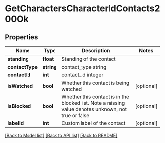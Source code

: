 # GetCharactersCharacterIdContacts200Ok

## Properties
Name | Type | Description | Notes
------------ | ------------- | ------------- | -------------
**standing** | **float** | Standing of the contact | 
**contactType** | **string** | contact_type string | 
**contactId** | **int** | contact_id integer | 
**isWatched** | **bool** | Whether this contact is being watched | [optional] 
**isBlocked** | **bool** | Whether this contact is in the blocked list. Note a missing value denotes unknown, not true or false | [optional] 
**labelId** | **int** | Custom label of the contact | [optional] 

[[Back to Model list]](../README.md#documentation-for-models) [[Back to API list]](../README.md#documentation-for-api-endpoints) [[Back to README]](../README.md)



